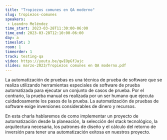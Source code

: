 ```yaml
---
title: "Tropiezos comunes en QA moderno"
slug: tropiezos-comunes
speakers:
 - Leandro Meléndez
time_start: 2023-03-28T11:30:00-06:00
time_end: 2023-03-28T12:10:00-06:00
day: a
timeslot: 3
room: 1
timeorder: 1
track: testing-qa
video: https://youtu.be/qwIOpGfJajc
slides: marzo-2023/Tropiezos comunes en QA moderno.pdf
---
```


La automatización de pruebas es una técnica de prueba de software que se realiza utilizando herramientas especiales de software de prueba automatizada para ejecutar un conjunto de casos de prueba. Por el contrario, la prueba manual es realizada por un ser humano que ejecuta cuidadosamente los pasos de la prueba. La automatización de pruebas de software exige inversiones considerables de dinero y recursos.

En esta charla hablaremos de como implementar un proyecto de automatización desde la planeación, la selección del stack tecnológico, la arquitectura necesaria, los patrones de diseño y el cálculo del retorno de inversión para tener una automatización exitosa en nuestros proyecto.